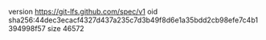 version https://git-lfs.github.com/spec/v1
oid sha256:44dec3ecacf4327d437a235c7d3b49f8d6e1a35bdd2cb98efe7c4b1394998f57
size 46572

